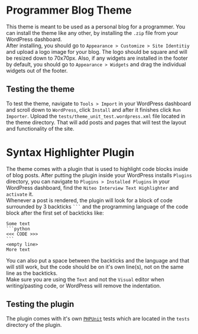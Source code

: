 # Programmer Blog Theme

This theme is meant to be used as a personal blog for a programmer. You can install the theme like any other, by installing the `.zip` file from your WordPress dashboard.  
After installing, you should go to `Appearance > Customize > Site Identitiy` and upload a logo image for your blog. The logo should be square and will be resized down to 70x70px. Also, if any widgets are installed in the footer by default, you should go to `Appearance > Widgets` and drag the individual widgets out of the footer. 

## Testing the theme

To test the theme, navigate to `Tools > Import` in your WordPress dashboard and scroll down to `WordPress`, click `Install` and after it finishes click `Run Importer`. Upload the `tests/theme_unit_test.wordpress.xml` file located in the theme directory. That will add posts and pages that will test the layout and functionality of the site.


# Syntax Highlighter Plugin

The theme comes with a plugin that is used to highlight code blocks inside of blog posts. After putting the plugin inside your WordPress installs `Plugins` directory, you can navigate to `Plugins > Installed Plugins` in your WordPress dashboard, find the `Niteo Interview Text Highlighter` and `activate` it.  
Whenever a post is rendered, the plugin will look for a block of code surrounded by 3 backticks ```` ``` ```` and the programming language of the code block after the first set of backticks like:  
````
Some text
```python
<<< CODE >>>
```
<empty line>
More text
````
You can also put a space between the backticks and the language and that will still work, but the code should be on it's own line(s), not on the same line as the backticks.  
Make sure you are using the `Text` and not the `Visual` editor when writing/pasting code, or WordPress will remove the indentation.

## Testing the plugin

The plugin comes with it's own [`PHPUnit`](https://phpunit.readthedocs.io/en/7.1/) tests which are located in the `tests` directory of the plugin.
